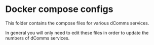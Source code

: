 # Docker compose configs

This folder contains the compose files for various dComms services.

In general you will only need to edit these files in order to update the numbers of dComms services.
